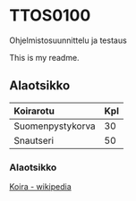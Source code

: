# TTOS0100
 Ohjelmistosuunnittelu ja testaus

This is my readme. 


## Alaotsikko

|  Koirarotu   |  Kpl |
|:-------------|------|
| Suomenpystykorva |30 |
|Snautseri  |  50|  

### Alaotsikko

[Koira - wikipedia](https://fi.wikipedia.org/wiki/Koira)

